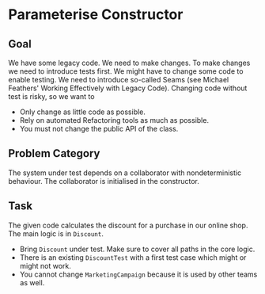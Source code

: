 Parameterise Constructor
========================

Goal
----

We have some legacy code. We need to make changes.
To make changes we need to introduce tests first.
We might have to change some code to enable testing.
We need to introduce so-called Seams (see Michael
Feathers' Working Effectively with Legacy Code).
Changing code without test is risky, so we want to

* Only change as little code as possible.
* Rely on automated Refactoring tools as much as possible.
* You must not change the public API of the class.

Problem Category
----------------

The system under test depends on a collaborator with
nondeterministic behaviour. The collaborator is
initialised in the constructor.

Task
----

The given code calculates the discount for a purchase in
our online shop. The main logic is in `Discount`.

* Bring `Discount` under test. Make sure to cover all paths in the core logic.
* There is an existing `DiscountTest` with a first test case which might or might not work.
* You cannot change `MarketingCampaign` because it is used by other teams as well.
